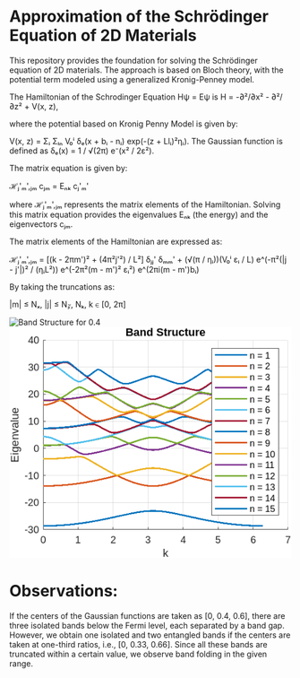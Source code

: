 
# Approximation of the Schrödinger Equation of 2D Materials
This repository provides the foundation for solving the Schrödinger equation of 2D materials. 
The approach is based on Bloch theory, with the potential term modeled using a generalized Kronig-Penney model.


The Hamiltonian of the Schrodinger Equation Hψ = Eψ is H = -∂²/∂x² - ∂²/∂z² + V(x, z),

where the potential based on Kronig Penny Model is given by:

V(x, z) = Σᵢ Σₗₙ V₀ⁱ δₑ(x + bᵢ - nᵢ) exp(-(z + Llᵢ)²ηᵢ).
The Gaussian function is defined as δₑ(x) = 1 / √(2π) e⁻(x² / 2ε²).

The matrix equation is given by:

ℋⱼ'ₘ',ⱼₘ cⱼₘ = Eₙₖ cⱼ'ₘ'

where ℋⱼ'ₘ',ⱼₘ represents the matrix elements of the Hamiltonian. Solving this matrix equation provides the eigenvalues Eₙₖ (the energy) and the eigenvectors cⱼₘ.

The matrix elements of the Hamiltonian are expressed as:

ℋⱼ'ₘ',ⱼₘ = [(k - 2πm')² + (4π²j'²) / L²] δⱼⱼ' δₘₘ'
          + (√(π / ηᵢ))(V₀ⁱ εᵢ / L) e^(-π²(|j - j'|)² / (ηᵢL²)) 
            e^(-2π²(m - m')² εᵢ²) e^(2πi(m - m')bᵢ)

By taking the truncations as:

|m| ≤ Nₓ, |j| ≤ N𝓏, Nₖ, k ∈ [0, 2π]

![Band Structure for 0.4](images/Band_structure2_0.33.png)
![Band Structure for 0.33](Band_structure2_0.33.png)



# Observations:
If the centers of the Gaussian functions are taken as [0, 0.4, 0.6], there are three isolated bands below the Fermi level, each separated by a band gap. However, we obtain one isolated and two entangled bands if the centers are taken at one-third ratios, i.e., [0, 0.33, 0.66]. Since all these bands are truncated within a certain value, we observe band folding in the given range.
